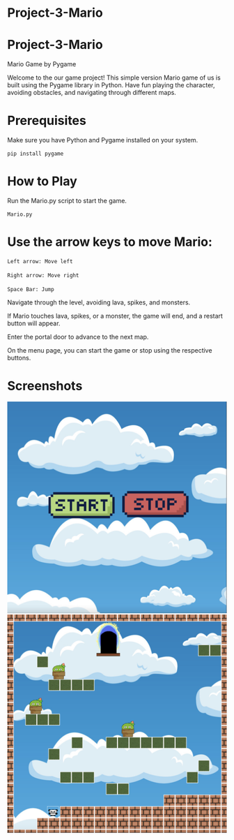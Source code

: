 # Project-3-Mario
# Project-3-Mario
Mario Game by Pygame

Welcome to the our game project! This simple version Mario game of us is built using the Pygame library in Python. Have fun playing the character, avoiding obstacles, and navigating through different maps.

# Prerequisites

Make sure you have Python and Pygame installed on your system.

````
pip install pygame
````

# How to Play

Run the Mario.py script to start the game.

````
Mario.py
````

# Use the arrow keys to move Mario:

````
Left arrow: Move left

Right arrow: Move right

Space Bar: Jump
````

Navigate through the level, avoiding lava, spikes, and monsters.

If Mario touches lava, spikes, or a monster, the game will end, and a restart button will appear.

Enter the portal door to advance to the next map.

On the menu page, you can start the game or stop using the respective buttons.


# Screenshots
![Alt text](Screen_Shot_2023-11-29_at_1.44.03_PM.png) 
![Alt text](Screenshot_2023-11-29_at_1.44.43_PM.png)